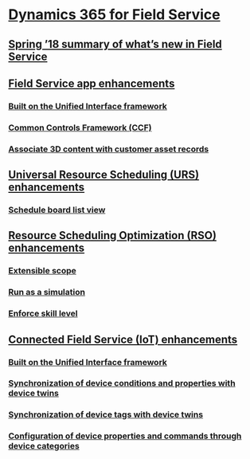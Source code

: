 # [Dynamics 365 for Field Service](dynamics-365-for-field-service/index.md)
## [Spring ’18 summary of what’s new in Field Service](dynamics-365-for-field-service/spring-18-summary-of-what-s-new-in-field-service.md)
## [Field Service app enhancements](dynamics-365-for-field-service/field-service-app-enhancements/index.md)
### [Built on the Unified Interface framework](dynamics-365-for-field-service/field-service-app-enhancements/built-on-the-unified-interface-framework.md)
### [Common Controls Framework (CCF)](dynamics-365-for-field-service/field-service-app-enhancements/common-controls-framework-ccf.md)
### [Associate 3D content with customer asset records](dynamics-365-for-field-service/field-service-app-enhancements/associate-3d-content-with-customer-asset-records.md)
## [Universal Resource Scheduling (URS) enhancements](dynamics-365-for-field-service/universal-resource-scheduling-urs-enhancements/index.md)
### [Schedule board list view](dynamics-365-for-field-service/universal-resource-scheduling-urs-enhancements/schedule-board-list-view.md)
## [Resource Scheduling Optimization (RSO) enhancements](dynamics-365-for-field-service/resource-scheduling-optimization-rso-enhancements/index.md)
### [Extensible scope](dynamics-365-for-field-service/resource-scheduling-optimization-rso-enhancements/extensible-scope.md)
### [Run as a simulation](dynamics-365-for-field-service/resource-scheduling-optimization-rso-enhancements/run-as-a-simulation.md)
### [Enforce skill level](dynamics-365-for-field-service/resource-scheduling-optimization-rso-enhancements/enforce-skill-level.md)
## [Connected Field Service (IoT) enhancements](dynamics-365-for-field-service/connected-field-service-iot-enhancements/index.md)
### [Built on the Unified Interface framework](dynamics-365-for-field-service/connected-field-service-iot-enhancements/built-on-the-unified-interface-framework.md)
### [Synchronization of device conditions and properties with device twins](dynamics-365-for-field-service/connected-field-service-iot-enhancements/synchronization-of-device-conditions-and-properties-with-device-twins.md)
### [Synchronization of device tags with device twins](dynamics-365-for-field-service/connected-field-service-iot-enhancements/synchronization-of-device-tags-with-device-twins.md)
### [Configuration of device properties and commands through device categories](dynamics-365-for-field-service/connected-field-service-iot-enhancements/configuration-of-device-properties-and-commands-through-device-categories.md)
